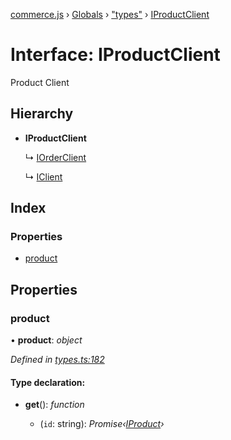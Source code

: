 [commerce.js](../README.md) › [Globals](../globals.md) › ["types"](../modules/_types_.md) › [IProductClient](_types_.iproductclient.md)

# Interface: IProductClient

Product Client

## Hierarchy

* **IProductClient**

  ↳ [IOrderClient](_types_.iorderclient.md)

  ↳ [IClient](_types_.iclient.md)

## Index

### Properties

* [product](_types_.iproductclient.md#product)

## Properties

###  product

• **product**: *object*

*Defined in [types.ts:182](https://github.com/shopjs/commerce.js/blob/772e922/src/types.ts#L182)*

#### Type declaration:

* **get**(): *function*

  * (`id`: string): *Promise‹[IProduct](_types_.iproduct.md)›*
